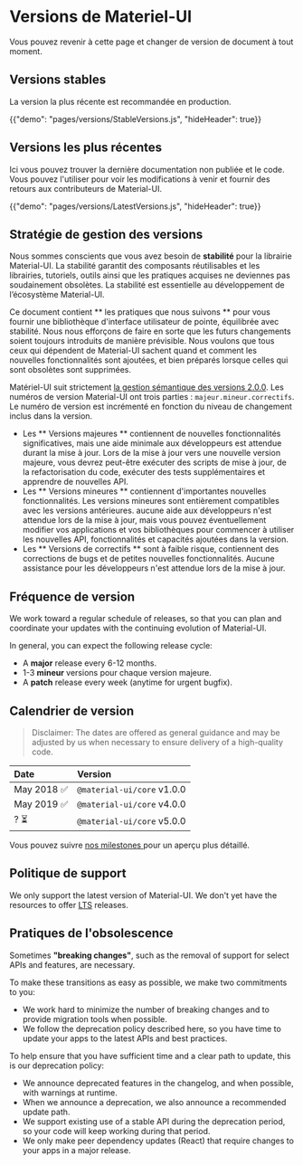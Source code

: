 # Versions de Materiel-UI

<p class="description">Vous pouvez revenir à cette page et changer de version de document à tout moment.</p>

## Versions stables

La version la plus récente est recommandée en production.

{{"demo": "pages/versions/StableVersions.js", "hideHeader": true}}

## Versions les plus récentes

Ici vous pouvez trouver la dernière documentation non publiée et le code. Vous pouvez l'utiliser pour voir les modifications à venir et fournir des retours aux contributeurs de Material-UI.

{{"demo": "pages/versions/LatestVersions.js", "hideHeader": true}}

## Stratégie de gestion des versions

Nous sommes conscients que vous avez besoin de **stabilité** pour la librairie Material-UI. La stabilité garantit des composants réutilisables et les librairies, tutoriels, outils ainsi que les pratiques acquises ne deviennes pas soudainement obsolètes. La stabilité est essentielle au développement de l’écosystème Material-UI.

Ce document contient ** les pratiques que nous suivons ** pour vous fournir une bibliothèque d'interface utilisateur de pointe, équilibrée avec stabilité. Nous nous efforçons de faire en sorte que les futurs changements soient toujours introduits de manière prévisible. Nous voulons que tous ceux qui dépendent de Material-UI sachent quand et comment les nouvelles fonctionnalités sont ajoutées, et bien préparés lorsque celles qui sont obsolètes sont supprimées.

Matériel-UI suit strictement [la gestion sémantique des versions 2.0.0](https://semver.org/). Les numéros de version Material-UI ont trois parties : `majeur.mineur.correctifs`. Le numéro de version est incrémenté en fonction du niveau de changement inclus dans la version.

- Les ** Versions majeures ** contiennent de nouvelles fonctionnalités significatives, mais une aide minimale aux développeurs est attendue durant la mise à jour. Lors de la mise à jour vers une nouvelle version majeure, vous devrez peut-être exécuter des scripts de mise à jour, de la refactorisation du code, exécuter des tests supplémentaires et apprendre de nouvelles API.
- Les ** Versions mineures ** contiennent d'importantes nouvelles fonctionnalités. Les versions mineures sont entièrement compatibles avec les versions antérieures. aucune aide aux développeurs n'est attendue lors de la mise à jour, mais vous pouvez éventuellement modifier vos applications et vos bibliothèques pour commencer à utiliser les nouvelles API, fonctionnalités et capacités ajoutées dans la version.
- Les ** Versions de correctifs ** sont à faible risque, contiennent des corrections de bugs et de petites nouvelles fonctionnalités. Aucune assistance pour les développeurs n'est attendue lors de la mise à jour.

## Fréquence de version

We work toward a regular schedule of releases, so that you can plan and coordinate your updates with the continuing evolution of Material-UI.

In general, you can expect the following release cycle:

- A **major** release every 6-12 months.
- 1-3 **mineur** versions pour chaque version majeure.
- A **patch** release every week (anytime for urgent bugfix).

## Calendrier de version

> Disclaimer: The dates are offered as general guidance and may be adjusted by us when necessary to ensure delivery of a high-quality code.

| Date       | Version                    |
|:---------- |:-------------------------- |
| May 2018 ✅ | `@material-ui/core` v1.0.0 |
| May 2019 ✅ | `@material-ui/core` v4.0.0 |
| ? ⏳        | `@material-ui/core` v5.0.0 |


Vous pouvez suivre [ nos milestones ](https://github.com/mui-org/material-ui/milestones) pour un aperçu plus détaillé.

## Politique de support

We only support the latest version of Material-UI. We don't yet have the resources to offer [LTS](https://en.wikipedia.org/wiki/Long-term_support) releases.

## Pratiques de l'obsolescence

Sometimes **"breaking changes"**, such as the removal of support for select APIs and features, are necessary.

To make these transitions as easy as possible, we make two commitments to you:

- We work hard to minimize the number of breaking changes and to provide migration tools when possible.
- We follow the deprecation policy described here, so you have time to update your apps to the latest APIs and best practices.

To help ensure that you have sufficient time and a clear path to update, this is our deprecation policy:

- We announce deprecated features in the changelog, and when possible, with warnings at runtime.
- When we announce a deprecation, we also announce a recommended update path.
- We support existing use of a stable API during the deprecation period, so your code will keep working during that period.
- We only make peer dependency updates (React) that require changes to your apps in a major release.